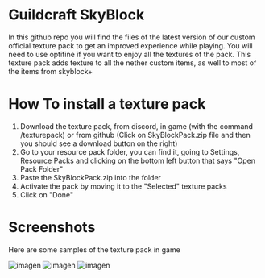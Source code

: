 # Guildcraft SkyBlock
In this github repo you will find the files of the latest version of our custom official texture pack to get an improved experience while playing. You will need to use optifine if you want to enjoy all the textures of the pack.
This texture pack adds texture to all the nether custom items, as well to most of the items from skyblock+

# How To install a texture pack
  1. Download the texture pack, from discord, in game (with the command /texturepack) or from github (Click on 
  SkyBlockPack.zip file and then you should see a download button on the right)
  2. Go to  your resource pack folder, you can find it, going to Settings, Resource Packs and clicking on the bottom left button that says "Open Pack Folder"
  3. Paste the SkyBlockPack.zip into the folder
  4. Activate the pack by moving it to the "Selected" texture packs
  5. Click on "Done"

# Screenshots
Here are some samples of the texture pack in game

![imagen](https://user-images.githubusercontent.com/69503046/187894313-938302c0-9fac-4d21-9168-2adfdfad2b9a.png)
![imagen](https://user-images.githubusercontent.com/69503046/187894320-a7b2cc42-f421-41ea-ada4-1f65930d2af5.png)
![imagen](https://user-images.githubusercontent.com/69503046/187894327-62dc3742-9def-4e8a-b129-658294aad452.png)
